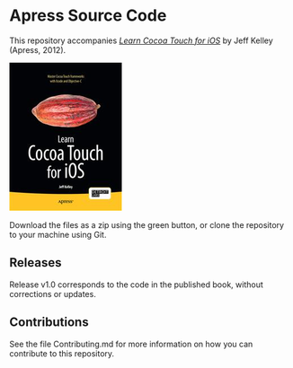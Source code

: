 # Apress Source Code

This repository accompanies [*Learn Cocoa Touch for iOS*](http://www.apress.com/9781430242697) by Jeff Kelley (Apress, 2012).

![Cover image](9781430242697.jpg)

Download the files as a zip using the green button, or clone the repository to your machine using Git.

## Releases

Release v1.0 corresponds to the code in the published book, without corrections or updates.

## Contributions

See the file Contributing.md for more information on how you can contribute to this repository.

